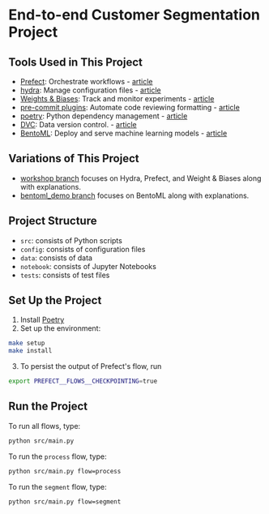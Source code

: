 # End-to-end Customer Segmentation Project

## Tools Used in This Project
* [Prefect](https://www.prefect.io/): Orchestrate workflows - [article](https://towardsdatascience.com/orchestrate-a-data-science-project-in-python-with-prefect-e69c61a49074)
* [hydra](https://hydra.cc/): Manage configuration files - [article](https://towardsdatascience.com/introduction-to-hydra-cc-a-powerful-framework-to-configure-your-data-science-projects-ed65713a53c6)
* [Weights & Biases](https://wandb.ai/): Track and monitor experiments - [article](https://towardsdatascience.com/introduction-to-weight-biases-track-and-visualize-your-machine-learning-experiments-in-3-lines-9c9553b0f99d)
* [pre-commit plugins](https://pre-commit.com/): Automate code reviewing formatting  - [article](https://towardsdatascience.com/4-pre-commit-plugins-to-automate-code-reviewing-and-formatting-in-python-c80c6d2e9f5?sk=2388804fb174d667ee5b680be22b8b1f)
* [poetry](https://python-poetry.org/): Python dependency management - [article](https://towardsdatascience.com/how-to-effortlessly-publish-your-python-package-to-pypi-using-poetry-44b305362f9f)
* [DVC](https://dvc.org/): Data version control. - [article](https://towardsdatascience.com/introduction-to-dvc-data-version-control-tool-for-machine-learning-projects-7cb49c229fe0)
* [BentoML](https://docs.bentoml.org/en/latest/): Deploy and serve machine learning models - [article](https://towardsdatascience.com/bentoml-create-an-ml-powered-prediction-service-in-minutes-23d135d6ca76)

## Variations of This Project
- [workshop branch](https://github.com/khuyentran1401/customer_segmentation/tree/workshop) focuses on Hydra, Prefect, and Weight & Biases along with explanations.
- [bentoml_demo branch](https://github.com/khuyentran1401/customer_segmentation/tree/bentoml_demo) focuses on BentoML along with explanations.

## Project Structure
* `src`: consists of Python scripts
* `config`: consists of configuration files
* `data`: consists of data
* `notebook`: consists of Jupyter Notebooks
* `tests`: consists of test files

## Set Up the Project
1. Install [Poetry](https://python-poetry.org/docs/#installation)
2. Set up the environment:
```bash
make setup
make install
```
3. To persist the output of Prefect's flow, run 
```bash
export PREFECT__FLOWS__CHECKPOINTING=true
```

## Run the Project
To run all flows, type:
```bash
python src/main.py
```

To run the `process` flow, type:
```bash
python src/main.py flow=process
```

To run the `segment` flow, type:
```bash
python src/main.py flow=segment
```




